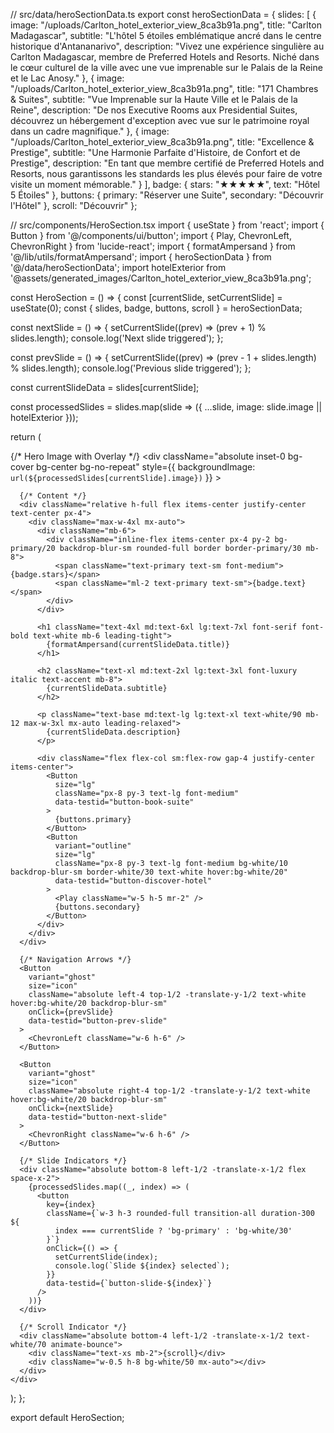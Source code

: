 // src/data/heroSectionData.ts
export const heroSectionData = {
  slides: [
    {
      image: "/uploads/Carlton_hotel_exterior_view_8ca3b91a.png",
      title: "Carlton Madagascar",
      subtitle: "L'hôtel 5 étoiles emblématique ancré dans le centre historique d'Antananarivo",
      description: "Vivez une expérience singulière au Carlton Madagascar, membre de Preferred Hotels and Resorts. Niché dans le cœur culturel de la ville avec une vue imprenable sur le Palais de la Reine et le Lac Anosy."
    },
    {
      image: "/uploads/Carlton_hotel_exterior_view_8ca3b91a.png",
      title: "171 Chambres & Suites",
      subtitle: "Vue Imprenable sur la Haute Ville et le Palais de la Reine",
      description: "De nos Executive Rooms aux Presidential Suites, découvrez un hébergement d'exception avec vue sur le patrimoine royal dans un cadre magnifique."
    },
    {
      image: "/uploads/Carlton_hotel_exterior_view_8ca3b91a.png",
      title: "Excellence & Prestige",
      subtitle: "Une Harmonie Parfaite d'Histoire, de Confort et de Prestige",
      description: "En tant que membre certifié de Preferred Hotels and Resorts, nous garantissons les standards les plus élevés pour faire de votre visite un moment mémorable."
    }
  ],
  badge: {
    stars: "★★★★★",
    text: "Hôtel 5 Étoiles"
  },
  buttons: {
    primary: "Réserver une Suite",
    secondary: "Découvrir l'Hôtel"
  },
  scroll: "Découvrir"
};

// src/components/HeroSection.tsx
import { useState } from 'react';
import { Button } from '@/components/ui/button';
import { Play, ChevronLeft, ChevronRight } from 'lucide-react';
import { formatAmpersand } from '@/lib/utils/formatAmpersand';
import { heroSectionData } from '@/data/heroSectionData';
import hotelExterior from '@assets/generated_images/Carlton_hotel_exterior_view_8ca3b91a.png';

const HeroSection = () => {
  const [currentSlide, setCurrentSlide] = useState(0);
  const { slides, badge, buttons, scroll } = heroSectionData;
  
  const nextSlide = () => {
    setCurrentSlide((prev) => (prev + 1) % slides.length);
    console.log('Next slide triggered');
  };

  const prevSlide = () => {
    setCurrentSlide((prev) => (prev - 1 + slides.length) % slides.length);
    console.log('Previous slide triggered');
  };

  const currentSlideData = slides[currentSlide];

  const processedSlides = slides.map(slide => ({
    ...slide,
    image: slide.image || hotelExterior
  }));

  return (
    <div className="relative h-screen w-full overflow-hidden">
      {/* Hero Image with Overlay */}
      <div 
        className="absolute inset-0 bg-cover bg-center bg-no-repeat"
        style={{ backgroundImage: `url(${processedSlides[currentSlide].image})` }}
      >
        <div className="absolute inset-0 bg-gradient-to-r from-black/70 via-black/50 to-black/30" />
      </div>

      {/* Content */}
      <div className="relative h-full flex items-center justify-center text-center px-4">
        <div className="max-w-4xl mx-auto">
          <div className="mb-6">
            <div className="inline-flex items-center px-4 py-2 bg-primary/20 backdrop-blur-sm rounded-full border border-primary/30 mb-8">
              <span className="text-primary text-sm font-medium">{badge.stars}</span>
              <span className="ml-2 text-primary text-sm">{badge.text}</span>
            </div>
          </div>
          
          <h1 className="text-4xl md:text-6xl lg:text-7xl font-serif font-bold text-white mb-6 leading-tight">
            {formatAmpersand(currentSlideData.title)}
          </h1>
          
          <h2 className="text-xl md:text-2xl lg:text-3xl font-luxury italic text-accent mb-8">
            {currentSlideData.subtitle}
          </h2>
          
          <p className="text-base md:text-lg lg:text-xl text-white/90 mb-12 max-w-3xl mx-auto leading-relaxed">
            {currentSlideData.description}
          </p>
          
          <div className="flex flex-col sm:flex-row gap-4 justify-center items-center">
            <Button 
              size="lg" 
              className="px-8 py-3 text-lg font-medium"
              data-testid="button-book-suite"
            >
              {buttons.primary}
            </Button>
            <Button 
              variant="outline" 
              size="lg" 
              className="px-8 py-3 text-lg font-medium bg-white/10 backdrop-blur-sm border-white/30 text-white hover:bg-white/20"
              data-testid="button-discover-hotel"
            >
              <Play className="w-5 h-5 mr-2" />
              {buttons.secondary}
            </Button>
          </div>
        </div>
      </div>

      {/* Navigation Arrows */}
      <Button
        variant="ghost"
        size="icon"
        className="absolute left-4 top-1/2 -translate-y-1/2 text-white hover:bg-white/20 backdrop-blur-sm"
        onClick={prevSlide}
        data-testid="button-prev-slide"
      >
        <ChevronLeft className="w-6 h-6" />
      </Button>
      
      <Button
        variant="ghost"
        size="icon"
        className="absolute right-4 top-1/2 -translate-y-1/2 text-white hover:bg-white/20 backdrop-blur-sm"
        onClick={nextSlide}
        data-testid="button-next-slide"
      >
        <ChevronRight className="w-6 h-6" />
      </Button>

      {/* Slide Indicators */}
      <div className="absolute bottom-8 left-1/2 -translate-x-1/2 flex space-x-2">
        {processedSlides.map((_, index) => (
          <button
            key={index}
            className={`w-3 h-3 rounded-full transition-all duration-300 ${
              index === currentSlide ? 'bg-primary' : 'bg-white/30'
            }`}
            onClick={() => {
              setCurrentSlide(index);
              console.log(`Slide ${index} selected`);
            }}
            data-testid={`button-slide-${index}`}
          />
        ))}
      </div>

      {/* Scroll Indicator */}
      <div className="absolute bottom-4 left-1/2 -translate-x-1/2 text-white/70 animate-bounce">
        <div className="text-xs mb-2">{scroll}</div>
        <div className="w-0.5 h-8 bg-white/50 mx-auto"></div>
      </div>
    </div>
  );
};

export default HeroSection;